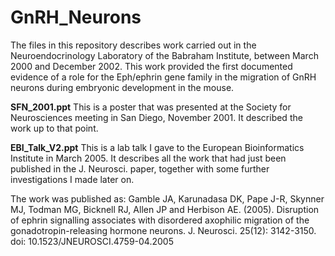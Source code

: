 # GnRH_Neurons
The files in this repository describes work carried out in the Neuroendocrinology Laboratory of the Babraham Institute, between March 2000 and December 2002.  This work provided the first documented evidence of a role for the Eph/ephrin gene family in the migration of GnRH neurons during embryonic development in the mouse.

**SFN_2001.ppt**
This is a poster that was presented at the Society for Neurosciences meeting in San Diego, November 2001.  It described the work up to that point.

**EBI_Talk_V2.ppt**
This is a lab talk I gave to the European Bioinformatics Institute in March 2005.  It describes all the work that had just been published in the J. Neurosci. paper, together with some further investigations I made later on.

The work was published as:
Gamble JA, Karunadasa DK, Pape J-R, Skynner MJ, Todman MG, Bicknell RJ, Allen JP and Herbison AE. (2005). Disruption of ephrin signalling associates with disordered axophilic migration of the gonadotropin-releasing hormone neurons.  J. Neurosci. 25(12): 3142-3150.  doi: 10.1523/JNEUROSCI.4759-04.2005
